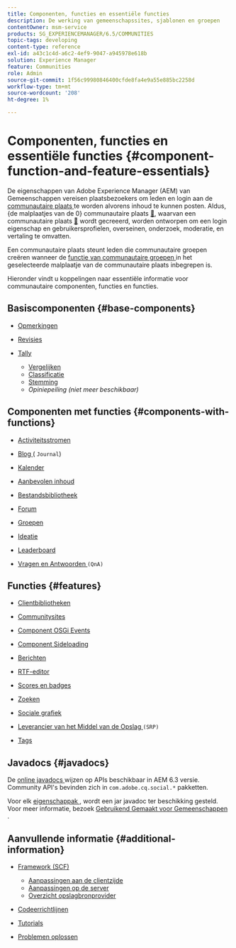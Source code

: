 ```yaml
---
title: Componenten, functies en essentiële functies
description: De werking van gemeenschapssites, sjablonen en groepen
contentOwner: msm-service
products: SG_EXPERIENCEMANAGER/6.5/COMMUNITIES
topic-tags: developing
content-type: reference
exl-id: a43c1c4d-a6c2-4ef9-9047-a945978e618b
solution: Experience Manager
feature: Communities
role: Admin
source-git-commit: 1f56c99980846400cfde8fa4e9a55e885bc2258d
workflow-type: tm+mt
source-wordcount: '208'
ht-degree: 1%

---
```


# Componenten, functies en essentiële functies  {#component-function-and-feature-essentials}

De eigenschappen van Adobe Experience Manager (AEM) van Gemeenschappen vereisen plaatsbezoekers om leden en login aan de [ communautaire plaats ](overview.md#communitiessites) te worden alvorens inhoud te kunnen posten. Aldus, {de malplaatjes van de 0} communautaire plaats [&#128279;](sites.md), waarvan een communautaire plaats [&#128279;](sites-console.md) wordt gecreeerd, worden ontworpen om een login eigenschap en gebruikersprofielen, overseinen, onderzoek, moderatie, en vertaling te omvatten.

Een communautaire plaats steunt leden die communautaire groepen creëren wanneer de [ functie van communautaire groepen ](functions.md#groups-function) in het geselecteerde malplaatje van de communautaire plaats inbegrepen is.

Hieronder vindt u koppelingen naar essentiële informatie voor communautaire componenten, functies en functies.

## Basiscomponenten {#base-components}

* [Opmerkingen](essentials-comments.md)
* [Revisies](reviews-basics.md)
* [Tally](tally.md)

   * [Vergelijken](essentials-liking.md)
   * [Classificatie](rating-basics.md)
   * [Stemming](essentials-voting.md)
   * *Opiniepeiling (niet meer beschikbaar)*

## Componenten met functies {#components-with-functions}

* [Activiteitsstromen](essentials-activities.md)
* [ Blog ](blog-developer-basics.md) ( `Journal`)

* [Kalender](calendar-basics-for-developers.md)
* [Aanbevolen inhoud](essentials-featured.md)
* [Bestandsbibliotheek](essentials-file-library.md)
* [Forum](essentials-forum.md)
* [Groepen](essentials-groups.md)
* [Ideatie](ideation.md)
* [Leaderboard](leaderboard.md)
* [ Vragen en Antwoorden ](qna-essentials.md) `(QnA)`

## Functies {#features}

* [Clientbibliotheken](clientlibs.md)
* [Communitysites](sites-for-developers.md)
* [Component OSGi Events](events.md)
* [Component Sideloading](sideloading.md)
* [Berichten](essentials-messaging.md)
* [RTF-editor](rte.md)
* [Scores en badges](configure-scoring.md)
* [Zoeken](search-implementation.md)
* [Sociale grafiek](essentials-socialgraph.md)
* [ Leverancier van het Middel van de Opslag ](srp-and-ugc.md) `(SRP)`

* [Tags](tag.md)

## Javadocs {#javadocs}

De [ online javadocs ](../../help/sites-developing/reference-materials.md) wijzen op APIs beschikbaar in AEM 6.3 versie.
Community API&#39;s bevinden zich in `com.adobe.cq.social.*` pakketten.

Voor elk [ eigenschappak ](deploy-communities.md#latestfeaturepack), wordt een jar javadoc ter beschikking gesteld. Voor meer informatie, bezoek [ Gebruikend Gemaakt voor Gemeenschappen ](maven.md#javadocs).

## Aanvullende informatie {#additional-information}

* [Framework (SCF)](scf.md)

   * [Aanpassingen aan de clientzijde](client-customize.md)
   * [Aanpassingen op de server](server-customize.md)
   * [Overzicht opslagbronprovider](srp.md)

* [Codeerrichtlijnen](code-guide.md)
* [Tutorials](tutorials.md)
* [Problemen oplossen](troubleshooting.md)
